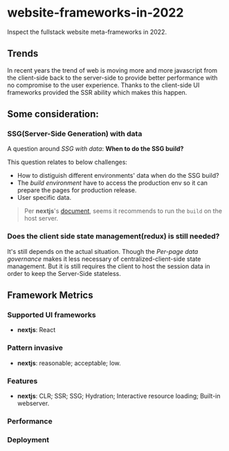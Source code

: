 # website-frameworks-in-2022
Inspect the fullstack website meta-frameworks in 2022.

## Trends

In recent years the trend of web is moving more and more javascript from the client-side back to the server-side to provide better performance with no compromise to the user experience. Thanks to the client-side UI frameworks provided the SSR ability which makes this happen.

## Some consideration:

### SSG(Server-Side Generation) with data

A question around _SSG with data_: __When to do the SSG build?__

This question relates to below challenges:
* How to distiguish different environments' data when do the SSG build?
* The _build environment_ have to access the production env so it can prepare the pages for production release.
* User specific data.

> Per **nextjs**'s [document](https://nextjs.org/docs/deployment#nodejs-server), seems it recommends to run the `build` on the host server.

### Does the client side state management(redux) is still needed?

It's still depends on the actual situation. Though the *Per-page data governance* makes it less necessary of centralized-client-side state management. But it is still requires the client to host the session data in order to keep the Server-Side stateless.

## Framework Metrics

### Supported UI frameworks

* __nextjs__: React

### Pattern invasive

* __nextjs__: reasonable; acceptable; low.

### Features

* __nextjs__: CLR; SSR; SSG; Hydration; Interactive resource loading; Built-in webserver.

### Performance

### Deployment
